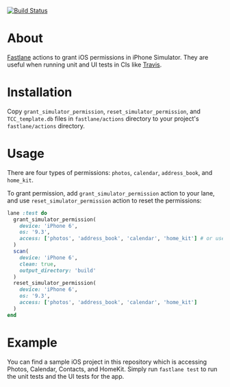 [![Build Status](https://travis-ci.org/nicnocquee/fastgrant.svg?branch=master)](https://travis-ci.org/nicnocquee/fastgrant)

About
==

[Fastlane](https://github.com/fastlane/fastlane) actions to grant iOS permissions in iPhone Simulator. They are useful when running unit and UI tests in CIs like [Travis](https://travis-ci.org).

Installation
==

Copy `grant_simulator_permission`, `reset_simulator_permission`, and `TCC_template.db` files in `fastlane/actions` directory to your project's `fastlane/actions` directory.

Usage
==

There are four types of permissions: `photos`, `calendar`, `address_book`, and `home_kit`.

To grant permission, add `grant_simulator_permission` action to your lane, and use `reset_simulator_permission` action to reset the permissions:

```ruby
lane :test do
  grant_simulator_permission(
    device: 'iPhone 6',
    os: '9.3',
    access: ['photos', 'address_book', 'calendar', 'home_kit'] # or use ['all']
  )
  scan(
    device: 'iPhone 6',
    clean: true,
    output_directory: 'build'
  )
  reset_simulator_permission(
    device: 'iPhone 6',
    os: '9.3',
    access: ['photos', 'address_book', 'calendar', 'home_kit']
  )
end
```

Example
==

You can find a sample iOS project in this repository which is accessing Photos, Calendar, Contacts, and HomeKit. Simply run `fastlane test` to run the unit tests and the UI tests for the app.
